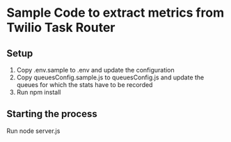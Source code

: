 # Sample Code to extract metrics from Twilio Task Router

## Setup
1. Copy .env.sample to .env and update the configuration
2. Copy queuesConfig.sample.js to queuesConfig.js and update the queues for which the stats have to be recorded
3. Run npm install

## Starting the process
Run node server.js